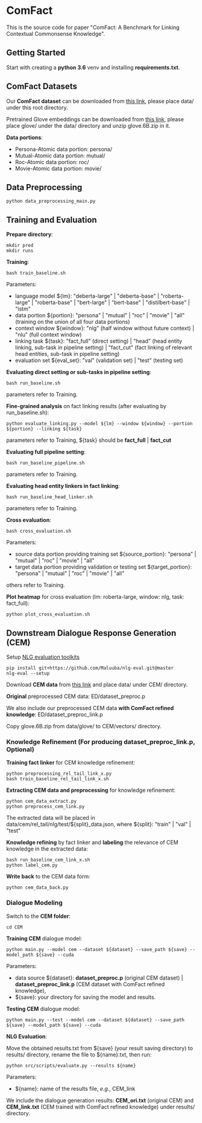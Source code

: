 # ComFact
This is the source code for paper "ComFact: A Benchmark for Linking Contextual Commonsense Knowledge".


## Getting Started
Start with creating a **python 3.6** venv and installing **requirements.txt**.


## ComFact Datasets
Our **ComFact dataset** can be downloaded from [this link](https://drive.google.com/file/d/1nbQiASv32WTGVo5TQHatJbxBlz2HtMRP/view?usp=sharing), please place data/ under this root directory.

Pretrained Glove embeddings can be downloaded from [this link](https://drive.google.com/file/d/17a-sYMpS1hBYpavlq3tliZG7MKLWJHxB/view?usp=sharing), please place glove/ under the data/ directory and unzip glove.6B.zip in it.

**Data portions**:
- Persona-Atomic data portion: persona/
- Mutual-Atomic data portion: mutual/
- Roc-Atomic data portion: roc/
- Movie-Atomic data portion: movie/

## Data Preprocessing
```
python data_preprocessing_main.py
```

## Training and Evaluation
**Prepare directory**:
```
mkdir pred
mkdir runs
```

**Training**:
```
bash train_baseline.sh
```
Parameters:
- language model ${lm}: "deberta-large" | "deberta-base" | "roberta-large" | "roberta-base" | "bert-large" | "bert-base" | "distilbert-base" | "lstm"
- data portion ${portion}: "persona" | "mutual" | "roc" | "movie" | "all" (training on the union of all four data portions)
- context window ${window}: "nlg" (half window without future context) | "nlu" (full context window)
- linking task ${task}: "fact_full" (direct setting) | "head" (head entity linking, sub-task in pipeline setting) | "fact_cut" (fact linking of relevant head entities, sub-task in pipeline setting)
- evaluation set ${eval_set}: "val" (validation set) | "test" (testing set)


**Evaluating direct setting or sub-tasks in pipeline setting**:
```
bash run_baseline.sh
```
parameters refer to Training.


**Fine-grained analysis** on fact linking results (after evaluating by run_baseline.sh):
```
python evaluate_linking.py --model ${lm} --window ${window} --portion ${portion} --linking ${task}
```
parameters refer to Training, ${task} should be **fact_full** | **fact_cut**


**Evaluating full pipeline setting**:
```
bash run_baseline_pipeline.sh
```
parameters refer to Training.


**Evaluating head entity linkers in fact linking**:
```
bash run_baseline_head_linker.sh
```
parameters refer to Training.


**Cross evaluation**:
```
bash cross_evaluation.sh
```
Parameters:
- source data portion providing training set ${source_portion}: "persona" | "mutual" | "roc" | "movie" | "all"
- target data portion providing validation or testing set ${target_portion}: "persona" | "mutual" | "roc" | "movie" | "all"

others refer to Training.


**Plot heatmap** for cross evaluation (lm: roberta-large, window: nlg, task: fact_full):
```
python plot_cross_evaluation.sh
```

## Downstream Dialogue Response Generation (CEM)
Setup [NLG evaluation toolkits](https://github.com/Maluuba/nlg-eval)
```
pip install git+https://github.com/Maluuba/nlg-eval.git@master
nlg-eval --setup
```

Download **CEM data** from [this link](https://drive.google.com/file/d/1p_70KLQzoqW92YexDyVlhKB4k9Mikv4E/view?usp=sharing) and place data/ under CEM/ directory.

**Original** preprocessed CEM data: ED/dataset_preproc.p

We also include our preprocessed CEM data **with ComFact refined knowledge**: ED/dataset_preproc_link.p

Copy glove.6B.zip from data/glove/ to CEM/vectors/ directory.

### Knowledge Refinement (For producing dataset_preproc_link.p, Optional)

**Training fact linker** for CEM knowledge refinement:
```
python preprocessing_rel_tail_link_x.py
bash train_baseline_rel_tail_link_x.sh
```

**Extracting CEM data and preprocessing** for knowledge refinement:
```
python cem_data_extract.py
python preprocess_cem_link.py
```
The extracted data will be placed in data/cem/rel_tail/nlg/test/${split}_data.json, where ${split}: "train" | "val" | "test"

**Knowledge refining** by fact linker and **labeling** the relevance of CEM knowledge in the extracted data:
```
bash run_baseline_cem_link_x.sh
python label_cem.py
```

**Write back** to the CEM data form:
```
python cem_data_back.py
```

### Dialogue Modeling
Switch to the **CEM folder**:
```
cd CEM
```

**Training CEM** dialogue model:
```
python main.py --model cem --dataset ${dataset} --save_path ${save} --model_path ${save} --cuda
```
Parameters:
- data source ${dataset}: **dataset_preproc.p** (original CEM dataset) | **dataset_preproc_link.p** (CEM dataset with ComFact refined knowledge),
- ${save}: your directory for saving the model and results.

**Testing CEM** dialogue model:
```
python main.py --test --model cem --dataset ${dataset} --save_path ${save} --model_path ${save} --cuda
```

**NLG Evaluation**:

Move the obtained results.txt from ${save} (your result saving directory) to results/ directory, rename the file to ${name}.txt, then run:
```
python src/scripts/evaluate.py --results ${name}
```
Parameters:
- ${name}: name of the results file, *e.g.*, CEM_link

We include the dialogue generation results: **CEM_ori.txt** (original CEM) and **CEM_link.txt** (CEM trained with ComFact refined knowledge) under results/ directory.
